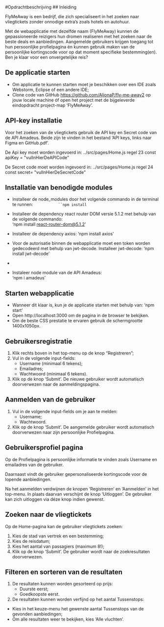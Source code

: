 ﻿#Opdrachtbeschrijving ## Inleiding 

FlyMeAway is een bedrijf, die zich specialiseert in het zoeken naar vliegtickets zonder onnodige extra’s zoals hotels en autohuur. 

Met de webapplicatie met dezelfde naam (FlyMeAway) kunnen de gepassioneerde reizigers hun dromen realiseren met het zoeken naar de beste deals en aanbiedingen. Aangemelde gebruikers krijgen toegang tot hun persoonlijke profielpagina én kunnen gebruik maken van de persoonlijke kortingscode voor op dat moment specifieke bestemming(en). Ben je klaar voor een onvergetelijke reis? 


## De applicatie starten 
- Om applicatie te kunnen starten moet je beschikken over een IDE zoals Webstorm, Eclipse of een andere IDE; 
- Clone code van GitHub https://github.com/AljonaP/fly-me-away2 op jouw locale machine óf open het project met de bijgeleverde eindopdracht project-map ‘FlyMeAway’. 


## API-key installatie 
Voor het zoeken van de vliegtickets gebruik de API key en Secret code van de API Amadeus. Beide zijn te vinden in het bestand ‘API keys, links naar Figma en GitHub.pdf’. 

De Api key moet worden ingevoerd in: 
../src/pages/Home.js regel 23 const apiKey = "vulInHierDeAPICode" 

De Secret code moet worden ingevoerd in: 
../src/pages/Home.js regel 24 const secret= "vulInHierDeSecretCode" 


## Installatie van benodigde modules 
- Installeer de node\_modules door het volgende commando in de terminal te runnen: 
`           ``npm install` 

- Installeer de dependency react router DOM versie 5.1.2 met behulp van de volgende commando:  
‘npm install react-router-dom@5.1.2’ 

- Installeer de dependency axios: 
‘npm install axios’ 

- Voor de autorisatie binnen de webapplicatie moet een token worden gedecodeerd met behulp van jwt-decode. Installeer jwt-decode: 
‘npm install jwt-decode’ 
- 
- Instaleer node module van de API Amadeus:  
‘npm i amadeus’ 


## Starten webapplicatie 
- Wanneer dit klaar is, kun je de applicatie starten met behulp van: ‘npm start’ 
- Open http://localhost:3000 om de pagina in de browser te bekijken. 
- Om de beste CSS prestatie te ervaren gebruik de schermgrootte 1400x1050px. 


## Gebruikersregistratie 
1. Klik rechts boven in het top-menu op de knop “Registreren”; 
2. Vul in de volgende input-fields: 
   * Username (minimaal 6 tekens); 
   * Emailadres; 
   * Wachtwoord (minimaal 6 tekens). 
3. Klik op de knop ‘Submit’. De nieuwe gebruiker wordt automatisch doorverwezen naar de aanmeldingspagina. 


## Aanmelden van de gebruiker 
1. Vul in de volgende input-fields om je aan te melden: 
   * Username; 
   * Wachtwoord. 
2. Klik op de knop ‘Submit’. De aangemelde gebruiker wordt automatisch doorverwezen naar zijn persoonlijke Profielpagina. 


## Gebruikersprofiel pagina 
Op de Profielpagina is persoonlijke informatie te vinden zoals Username en emailadres van de gebruiker.  

Daarnaast vindt de gebruiker gepersonaliseerde kortingscode voor de lopende aanbiedingen. 

Na het aanmelden verdwijnen de knopen ‘Registreren’ en ‘Aanmelden’ in het top-menu. In plaats daarvan verschijnt de knop ‘Uitloggen’. De gebruiker kan zich uitloggen via déze knop indien gewenst. 


## Zoeken naar de vliegtickets 
Op de Home-pagina kan de gebruiker vliegtickets zoeken: 

1. Kies de stad van vertrek en een bestemming; 
2. Kies de reisdatum; 
3. Kies het aantal van passagiers (maximum 8!); 
4. Klik op de knop ‘Submit’. De gebruiker wordt naar de zoekresultaten doorverwezen. 


## Filteren en sorteren van de resultaten 
1. De resultaten kunnen worden gesorteerd op prijs: 
   * Duurste eerst; 
   * Goedkoopste eerst. 
2. De resultaten kunnen worden verfijnd op het aantal Tussenstops: 
- Kies in het keuze-menu het gewenste aantal Tussenstops van de gevonden aanbiedingen; 
- Om alle resultaten weer te bekijken, kies ‘Alle vluchten’. 
